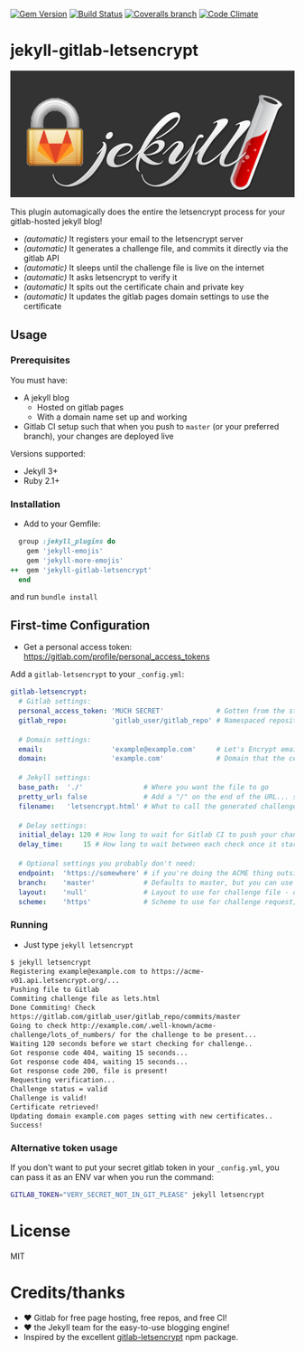 [![Gem Version](http://img.shields.io/gem/v/jekyll-gitlab-letsencrypt.svg)](https://rubygems.org/gems/jekyll-gitlab-letsencrypt) [![Build Status](http://img.shields.io/travis/JustinAiken/jekyll-gitlab-letsencrypt/master.svg)](http://travis-ci.org/JustinAiken/jekyll-gitlab-letsencrypt) [![Coveralls branch](http://img.shields.io/coveralls/JustinAiken/jekyll-gitlab-letsencrypt/master.svg)](https://coveralls.io/r/JustinAiken/jjekyll-gitlab-letsencrypt?branch=master) [![Code Climate](http://img.shields.io/codeclimate/github/JustinAiken/jekyll-gitlab-letsencrypt.svg)](https://codeclimate.com/github/JustinAiken/jekyll-gitlab-letsencrypt)

# jekyll-gitlab-letsencrypt

![img](doc/image.png)

This plugin automagically does the entire the letsencrypt process for your gitlab-hosted jekyll blog!

- *(automatic)* It registers your email to the letsencrypt server
- *(automatic)* It generates a challenge file, and commits it directly via the gitlab API
- *(automatic)* It sleeps until the challenge file is live on the internet
- *(automatic)* It asks letsencrypt to verify it
- *(automatic)* It spits out the certificate chain and private key
- *(automatic)* It updates the gitlab pages domain settings to use the certificate

## Usage

### Prerequisites

You must have:
- A jekyll blog
  - Hosted on gitlab pages
  - With a domain name set up and working
- Gitlab CI setup such that when you push to `master` (or your preferred branch), your changes are deployed live

Versions supported:
- Jekyll 3+
- Ruby 2.1+

### Installation

- Add to your Gemfile:

```ruby
  group :jekyll_plugins do
    gem 'jekyll-emojis'
    gem 'jekyll-more-emojis'
++  gem 'jekyll-gitlab-letsencrypt'
  end
```

and run `bundle install`

## First-time Configuration

- Get a personal access token: https://gitlab.com/profile/personal_access_tokens

Add a `gitlab-letsencrypt` to your `_config.yml`:

```yaml
gitlab-letsencrypt:
  # Gitlab settings:
  personal_access_token: 'MUCH SECRET'             # Gotten from the step above ^^
  gitlab_repo:           'gitlab_user/gitlab_repo' # Namespaced repository identifier

  # Domain settings:
  email:                 'example@example.com'     # Let's Encrypt email address
  domain:                'example.com'             # Domain that the cert will be issued for

  # Jekyll settings:
  base_path:  './'               # Where you want the file to go
  pretty_url: false              # Add a "/" on the end of the URL... set to `true` if you use permalink_style: pretty
  filename:   'letsencrypt.html' # What to call the generated challenge file

  # Delay settings:
  initial_delay: 120 # How long to wait for Gitlab CI to push your changes before it starts checking
  delay_time:     15 # How long to wait between each check once it starts looking for the file

  # Optional settings you probably don't need:
  endpoint:  'https://somewhere' # if you're doing the ACME thing outside of letsencrypt
  branch:    'master'            # Defaults to master, but you can use a different branch
  layout:    'null'              # Layout to use for challenge file - defaults to null, but you can change if needed
  scheme:    'https'             # Scheme to use for challenge request; default http
```

### Running

- Just type `jekyll letsencrypt`

```shell
$ jekyll letsencrypt
Registering example@example.com to https://acme-v01.api.letsencrypt.org/...
Pushing file to Gitlab
Commiting challenge file as lets.html
Done Commiting! Check https://gitlab.com/gitlab_user/gitlab_repo/commits/master
Going to check http://example.com/.well-known/acme-challenge/lots_of_numbers/ for the challenge to be present...
Waiting 120 seconds before we start checking for challenge..
Got response code 404, waiting 15 seconds...
Got response code 404, waiting 15 seconds...
Got response code 200, file is present!
Requesting verification...
Challenge status = valid
Challenge is valid!
Certificate retrieved!
Updating domain example.com pages setting with new certificates..
Success!
```

### Alternative token usage

If you don't want to put your secret gitlab token in your `_config.yml`, you can pass it as an ENV var when you run the command:

```bash
GITLAB_TOKEN="VERY_SECRET_NOT_IN_GIT_PLEASE" jekyll letsencrypt
```

# License

MIT

# Credits/thanks

- :heart: Gitlab for free page hosting, free repos, and free CI!
- :heart: the Jekyll team for the easy-to-use blogging engine!
- Inspired by the excellent [gitlab-letsencrypt](https://github.com/rolodato/gitlab-letsencrypt) npm package.
